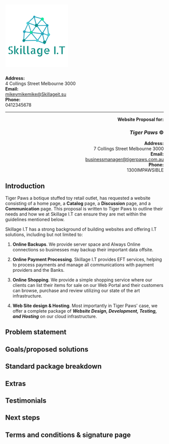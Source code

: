 # ![Skillage I.T](logo.png "Skillage I.T &copy;")  
<div style="text-align: left; display:inline;">  

**Address:**  
4 Collings Street Melbourne 3000  
**Email:**  
mikeymikemike@Skillageit.su  
**Phone:**  
0412345678  

</div>
<hr>

<div style="text-align: right; display:inline;">  

**Website Proposal for:**
### *Tiger Paws* &copy;  

**Address:**  
7 Collings Street Melbourne 3000  
**Email:**  
businessmanager@tigerpaws.com.au  
**Phone:**  
1300IMPAWSIBLE

</div>

## Introduction

Tiger Paws a botique stuffed toy retail outlet, has requested a website consisting of a home page, a **Catalog** page, a **Discussion** page, and a **Communication** page. This proposal is written to Tiger Paws to outline their needs and how we at Skillage I.T can ensure they are met within the guidelines mentioned below.

Skillage I.T has a strong background of building websites and offering I.T solutions, including but not limited to:

1. **Online Backups**. We provide server space and Always Online    connections so businesses may backup their important data offsite.

2. **Online Payment Processing**. Skillage I.T provides EFT services, helping to process payments and manage all communications with payment providers and the Banks.

3. **Online Shopping**. We provide a simple shopping service where our clients can list their items for sale on our Web Portal and their customers can browse, purchase and review utilizing our state of the art infrastructure.

4. **Web Site design & Hosting**. Most importantly in Tiger Paws' case, we offer a complete package of ***Website Design, Development, Testing, and Hosting*** on our cloud infrastructure.


## Problem statement

## Goals/proposed solutions

## Standard package breakdown

## Extras

## Testimonials

## Next steps

## Terms and conditions & signature page